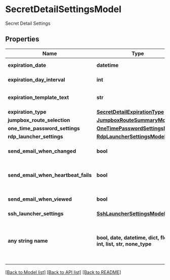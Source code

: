 # SecretDetailSettingsModel

Secret Detail Settings

## Properties
Name | Type | Description | Notes
------------ | ------------- | ------------- | -------------
**expiration_date** | **datetime** | Expiration Date | [optional] 
**expiration_day_interval** | **int** | Expiration Day Interval | [optional] 
**expiration_template_text** | **str** | Expiration Template Text | [optional] 
**expiration_type** | [**SecretDetailExpirationType**](SecretDetailExpirationType.md) |  | [optional] 
**jumpbox_route_selection** | [**JumpboxRouteSummaryModel**](JumpboxRouteSummaryModel.md) |  | [optional] 
**one_time_password_settings** | [**OneTimePasswordSettingsModel**](OneTimePasswordSettingsModel.md) |  | [optional] 
**rdp_launcher_settings** | [**RdpLauncherSettingsModel**](RdpLauncherSettingsModel.md) |  | [optional] 
**send_email_when_changed** | **bool** | Send Email When Changed | [optional] 
**send_email_when_heartbeat_fails** | **bool** | Send Email When Heartbeat Fails | [optional] 
**send_email_when_viewed** | **bool** | Send Email When Viewed | [optional] 
**ssh_launcher_settings** | [**SshLauncherSettingsModel**](SshLauncherSettingsModel.md) |  | [optional] 
**any string name** | **bool, date, datetime, dict, float, int, list, str, none_type** | any string name can be used but the value must be the correct type | [optional]

[[Back to Model list]](../README.md#documentation-for-models) [[Back to API list]](../README.md#documentation-for-api-endpoints) [[Back to README]](../README.md)


